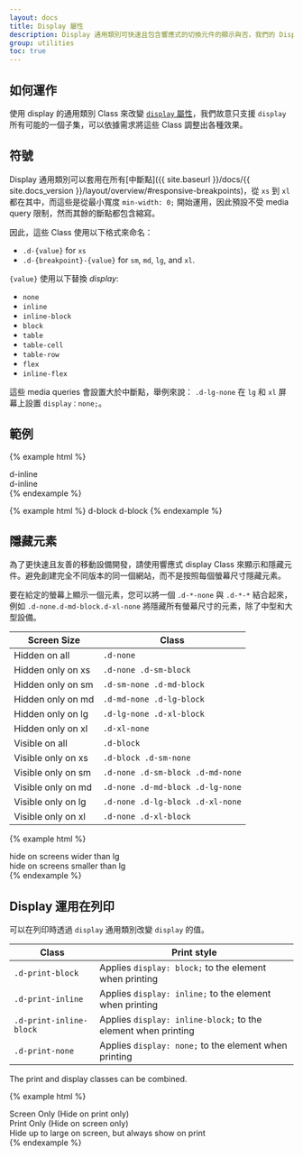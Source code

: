 ```yaml
---
layout: docs
title: Display 屬性
description: Display 通用類別可快速且包含響應式的切換元件的顯示與否，我們的 Display 通用類別包含許多常用的值，另外在列印時也能使用。
group: utilities
toc: true
---
```


## 如何運作

使用 display 的通用類別 Class 來改變 [`display` 屬性](https://developer.mozilla.org/en-US/docs/Web/CSS/display)，我們故意只支援 `display` 所有可能的一個子集，可以依據需求將這些 Class 調整出各種效果。

## 符號

Display 通用類別可以套用在所有[中斷點]({{ site.baseurl }}/docs/{{ site.docs_version }}/layout/overview/#responsive-breakpoints)，從 `xs` 到 `xl` 都在其中，而這些是從最小寬度 `min-width: 0;` 開始運用，因此預設不受 media query 限制，然而其餘的斷點都包含縮寫。

因此，這些 Class 使用以下格式來命名：

* `.d-{value}` for `xs`
* `.d-{breakpoint}-{value}` for `sm`, `md`, `lg`, and `xl`.

`{value}` 使用以下替換 *display*:

* `none`
* `inline`
* `inline-block`
* `block`
* `table`
* `table-cell`
* `table-row`
* `flex`
* `inline-flex`

這些 media queries 會設置大於中斷點，舉例來說： `.d-lg-none` 在 `lg` 和 `xl` 屏幕上設置 `display：none;`。

## 範例

{% example html %}
<div class="d-inline p-2 bg-primary text-white">d-inline</div>
<div class="d-inline p-2 bg-dark text-white">d-inline</div>
{% endexample %}

{% example html %}
<span class="d-block p-2 bg-primary text-white">d-block</span>
<span class="d-block p-2 bg-dark text-white">d-block</span>
{% endexample %}

## 隱藏元素

為了更快速且友善的移動設備開發，請使用響應式 display Class 來顯示和隱藏元件。避免創建完全不同版本的同一個網站，而不是按照每個螢幕尺寸隱藏元素。

要在給定的螢幕上顯示一個元素，您可以將一個  `.d-*-none` 與 `.d-*-*` 結合起來，例如  `.d-none.d-md-block.d-xl-none` 將隱藏所有螢幕尺寸的元素，除了中型和大型設備。


| Screen Size        | Class |
| ---                | --- |
| Hidden on all      | `.d-none` |
| Hidden only on xs  | `.d-none .d-sm-block` |
| Hidden only on sm  | `.d-sm-none .d-md-block` |
| Hidden only on md  | `.d-md-none .d-lg-block` |
| Hidden only on lg  | `.d-lg-none .d-xl-block` |
| Hidden only on xl  | `.d-xl-none` |
| Visible on all     | `.d-block` |
| Visible only on xs | `.d-block .d-sm-none` |
| Visible only on sm | `.d-none .d-sm-block .d-md-none` |
| Visible only on md | `.d-none .d-md-block .d-lg-none` |
| Visible only on lg | `.d-none .d-lg-block .d-xl-none` |
| Visible only on xl | `.d-none .d-xl-block` |

{% example html %}
<div class="d-lg-none">hide on screens wider than lg</div>
<div class="d-none d-lg-block">hide on screens smaller than lg</div>
{% endexample %}

## Display 運用在列印

可以在列印時透過 `display` 通用類別改變 `display` 的值。

| Class | Print style |
| --- | --- |
| `.d-print-block` | Applies `display: block;` to the element when printing |
| `.d-print-inline` | Applies `display: inline;` to the element when printing |
| `.d-print-inline-block` | Applies `display: inline-block;` to the element when printing |
| `.d-print-none` | Applies `display: none;` to the element when printing |

The print and display classes can be combined.

{% example html %}
<div class="d-print-none">Screen Only (Hide on print only)</div>
<div class="d-none d-print-block">Print Only (Hide on screen only)</div>
<div class="d-none d-lg-block d-print-block">Hide up to large on screen, but always show on print</div>
{% endexample %}
